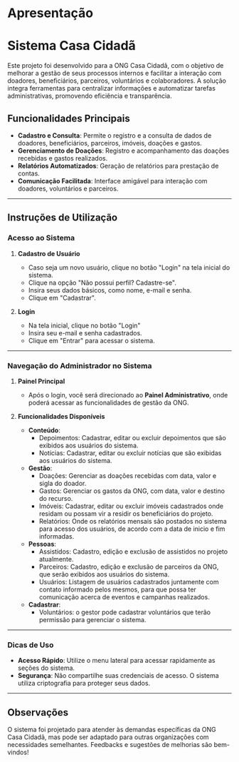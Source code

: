 
# Apresentação

# Sistema Casa Cidadã

Este projeto foi desenvolvido para a ONG Casa Cidadã, com o objetivo de melhorar a gestão de seus processos internos e facilitar a interação com doadores, beneficiários, parceiros, voluntários e colaboradores. A solução integra ferramentas para centralizar informações e automatizar tarefas administrativas, promovendo eficiência e transparência.

## Funcionalidades Principais

- **Cadastro e Consulta**: Permite o registro e a consulta de dados de doadores, beneficiários, parceiros, imóveis, doações e gastos.
- **Gerenciamento de Doações**: Registro e acompanhamento das doações recebidas e gastos realizados.
- **Relatórios Automatizados**: Geração de relatórios para prestação de contas.
- **Comunicação Facilitada**: Interface amigável para interação com doadores, voluntários e parceiros.

---

## Instruções de Utilização

### Acesso ao Sistema

1. **Cadastro de Usuário**
   - Caso seja um novo usuário, clique no botão "Login" na tela inicial do sistema.
   - Clique na opção "Não possui perfil? Cadastre-se".
   - Insira seus dados básicos, como nome, e-mail e senha.
   - Clique em "Cadastrar".

2. **Login**
   - Na tela inicial, clique no botão "Login"
   - Insira seu e-mail e senha cadastrados.
   - Clique em "Entrar" para acessar o sistema.

---

### Navegação do Administrador no Sistema 

1. **Painel Principal**
   - Após o login, você será direcionado ao **Painel Administrativo**, onde poderá acessar as funcionalidades de gestão da ONG.

2. **Funcionalidades Disponíveis**
   - **Conteúdo**:
     - Depoimentos: Cadastrar, editar ou excluir depoimentos que são exibidos aos usuários do sistema.
     - Notícias: Cadastrar, editar ou excluir notícias que são exibidas aos usuários do sistema.
   - **Gestão**:
     - Doações: Gerenciar as doações recebidas com data, valor e sigla do doador.
     - Gastos: Gerenciar os gastos da ONG, com data, valor e destino do recurso.
     - Imóveis: Cadastrar, editar ou excluir imóveis cadastrados onde residam ou possam vir a residir os beneficiários do projeto.
     - Relatórios: Onde os relatórios mensais são postados no sistema para acesso dos usuários, de acordo com a data de inicio e fim informadas.
   - **Pessoas**:
     - Assistidos: Cadastro, edição e exclusão de assistidos no projeto atualmente.
     - Parceiros: Cadastro, edição e exclusão de parceiros da ONG, que serão exibidos aos usuários do sistema.
     - Usuários: Listagem de usuários cadastrados juntamente com contato informado pelos mesmos, para que possa ter comunicação acerca de eventos e campanhas realizados.
   - **Cadastrar**:
     - Voluntários: o gestor pode cadastrar voluntários que terão permissão para gerenciar o sistema.

---

### Dicas de Uso

- **Acesso Rápido**: Utilize o menu lateral para acessar rapidamente as seções do sistema.
- **Segurança**: Não compartilhe suas credenciais de acesso. O sistema utiliza criptografia para proteger seus dados.

---

## Observações

O sistema foi projetado para atender às demandas específicas da ONG Casa Cidadã, mas pode ser adaptado para outras organizações com necessidades semelhantes. Feedbacks e sugestões de melhorias são bem-vindos!
